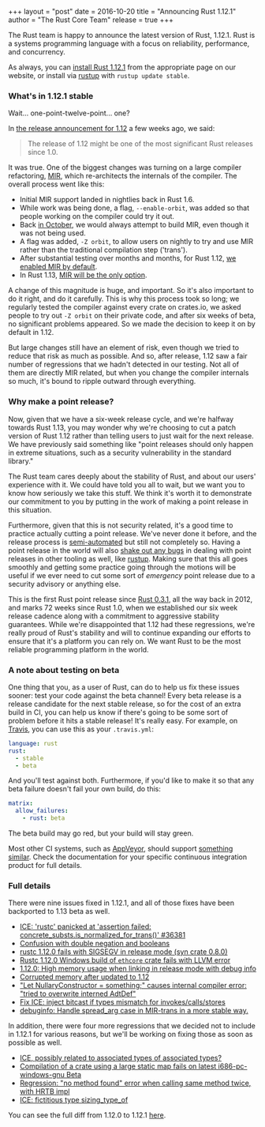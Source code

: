 +++
layout = "post"
date = 2016-10-20
title = "Announcing Rust 1.12.1"
author = "The Rust Core Team"
release = true
+++

The Rust team is happy to announce the latest version of Rust, 1.12.1. Rust is a
systems programming language with a focus on reliability, performance, and
concurrency.

As always, you can [install Rust 1.12.1][install] from the appropriate page on our
website, or install via [rustup] with `rustup update stable`.

[install]: https://www.rust-lang.org/install.html

### What's in 1.12.1 stable

Wait... one-point-twelve-point... one?

In [the release announcement for 1.12][one-twelve] a few weeks ago, we said:

[one-twelve]: https://blog.rust-lang.org/2016/09/29/Rust-1.12.html

> The release of 1.12 might be one of the most significant Rust releases since
> 1.0.

It was true. One of the biggest changes was turning on a large compiler
refactoring, [MIR], which re-architects the internals of the compiler. The
overall process went like this:

[MIR]: https://blog.rust-lang.org/2016/04/19/MIR.html

* Initial MIR support landed in nightlies back in Rust 1.6.
* While work was being done, a flag, `--enable-orbit`, was added so that
  people working on the compiler could try it out.
* Back [in October], we would always attempt to build MIR, even though it
  was not being used.
* A flag was added, `-Z orbit`, to allow users on nightly to try and use MIR
  rather than the traditional compilation step ('trans').
* After substantial testing over months and months, for Rust 1.12, [we enabled
  MIR by default].
* In Rust 1.13, [MIR will be the only option].

[in October]: https://github.com/rust-lang/rust/pull/28748
[we enabled MIR by default]: https://github.com/rust-lang/rust/pull/34096
[MIR will be the only option]: https://github.com/rust-lang/rust/pull/35764

A change of this magnitude is huge, and important. So it's also important to do
it right, and do it carefully. This is why this process took so long; we
regularly tested the compiler against every crate on crates.io, we asked people
to try out `-Z orbit` on their private code, and after six weeks of beta, no
significant problems appeared. So we made the decision to keep it on by default
in 1.12.

But large changes still have an element of risk, even though we tried to reduce
that risk as much as possible. And so, after release, 1.12 saw a fair number of
regressions that we hadn't detected in our testing. Not all of them are
directly MIR related, but when you change the compiler internals so much, it's
bound to ripple outward through everything.

### Why make a point release?

Now, given that we have a six-week release cycle, and we're halfway towards
Rust 1.13, you may wonder why we're choosing to cut a patch version of Rust
1.12 rather than telling users to just wait for the next release. We have
previously said something like "point releases should only happen in extreme
situations, such as a security vulnerability in the standard library."

The Rust team cares deeply about the stability of Rust, and about our users'
experience with it. We could have told you all to wait, but we want you to know
how seriously we take this stuff. We think it's worth it to demonstrate our
commitment to you by putting in the work of making a point release in this
situation.

Furthermore, given that this is not security related, it's a good time to
practice actually cutting a point release. We've never done it before, and the
release process is [semi-automated] but still not completely so. Having a point
release in the world will also [shake out any bugs][bugs] in dealing with point
releases in other tooling as well, like [rustup]. Making sure that this all goes
smoothly and getting some practice going through the motions will be useful if
we ever need to cut some sort of *emergency* point release due to a security
advisory or anything else.

[semi-automated]: https://forge.rust-lang.org/release-process.html
[rustup]: https://www.rustup.rs/
[bugs]: https://github.com/rust-lang/rust/pull/37173#issuecomment-253938822

This is the first Rust point release since [Rust 0.3.1], all the way back in
2012, and marks 72 weeks since Rust 1.0, when we established our six week
release cadence along with a commitment to aggressive stability
guarantees. While we're disappointed that 1.12 had these regressions, we're
really proud of Rust's stability and will to continue expanding our efforts to
ensure that it's a platform you can rely on. We want Rust to be the most
reliable programming platform in the world.

[Rust 0.3.1]: https://mail.mozilla.org/pipermail/rust-dev/2012-July/002152.html

### A note about testing on beta

One thing that you, as a user of Rust, can do to help us fix these issues
sooner: test your code against the beta channel! Every beta release is a
release candidate for the next stable release, so for the cost of an extra
build in CI, you can help us know if there's going to be some sort of problem
before it hits a stable release! It's really easy. For example, on
[Travis](https://travis-ci.org/), you can use this as your `.travis.yml`:

```yaml
language: rust
rust:
  - stable
  - beta
```

And you'll test against both. Furthermore, if you'd like to make it so that any
beta failure doesn't fail your own build, do this:

```yaml
matrix:
  allow_failures:
    - rust: beta
```

The beta build may go red, but your build will stay green.

Most other CI systems, such as [AppVeyor](https://www.appveyor.com/), should
support [something
similar](https://www.appveyor.com/docs/build-configuration/#allow-failing-jobs).
Check the documentation for your specific continuous integration product for
full details.

### Full details

There were nine issues fixed in 1.12.1, and all of those fixes have been
backported to 1.13 beta as well. 

* [ICE: 'rustc' panicked at 'assertion failed: concrete_substs.is_normalized_for_trans()' #36381][36381]
* [Confusion with double negation and booleans][36856]
* [rustc 1.12.0 fails with SIGSEGV in release mode (syn crate 0.8.0)][36875]
* [Rustc 1.12.0 Windows build of `ethcore` crate fails with LLVM error][36924]
* [1.12.0: High memory usage when linking in release mode with debug info][36926]
* [Corrupted memory after updated to 1.12][36936]
* ["Let NullaryConstructor = something;" causes internal compiler error: "tried to overwrite interned AdtDef"][37026]
* [Fix ICE: inject bitcast if types mismatch for invokes/calls/stores][37112]
* [debuginfo: Handle spread_arg case in MIR-trans in a more stable way.][37153]

[36381]: https://github.com/rust-lang/rust/issues/36381
[36856]: https://github.com/rust-lang/rust/issues/36856
[36875]: https://github.com/rust-lang/rust/issues/36875
[36924]: https://github.com/rust-lang/rust/issues/36924
[36926]: https://github.com/rust-lang/rust/issues/36926
[36936]: https://github.com/rust-lang/rust/issues/36936
[37026]: https://github.com/rust-lang/rust/issues/37026
[37112]: https://github.com/rust-lang/rust/issues/37112
[37153]: https://github.com/rust-lang/rust/issues/37153

In addition, there were four more regressions that we decided not to include
in 1.12.1 for various reasons, but we'll be working on fixing those as soon
as possible as well.

* [ICE, possibly related to associated types of associated types?][36325]
* [Compilation of a crate using a large static map fails on latest i686-pc-windows-gnu Beta][36799]
* [Regression: "no method found" error when calling same method twice, with HRTB impl][37154]
* [ICE: fictitious type sizing_type_of][37109]

[36325]: https://github.com/rust-lang/rust/issues/36325
[36799]: https://github.com/rust-lang/rust/issues/36799
[37154]: https://github.com/rust-lang/rust/issues/37154
[37109]: https://github.com/rust-lang/rust/issues/37109

You can see the full diff from 1.12.0 to 1.12.1
[here](https://github.com/rust-lang/rust/pull/37173).
